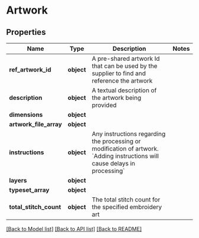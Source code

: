 # Artwork

## Properties
Name | Type | Description | Notes
------------ | ------------- | ------------- | -------------
**ref_artwork_id** | **object** | A pre-shared artwork Id that can be used by the supplier to find and reference the artwork | 
**description** | **object** | A textual description of the artwork being provided | 
**dimensions** | **object** |  | 
**artwork_file_array** | **object** |  | 
**instructions** | **object** | Any instructions regarding the processing or modification of artwork. &#x60;Adding instructions will cause delays in processing&#x60; | 
**layers** | **object** |  | 
**typeset_array** | **object** |  | 
**total_stitch_count** | **object** | The total stitch count for the specified embroidery art | 

[[Back to Model list]](../README.md#documentation-for-models) [[Back to API list]](../README.md#documentation-for-api-endpoints) [[Back to README]](../README.md)

